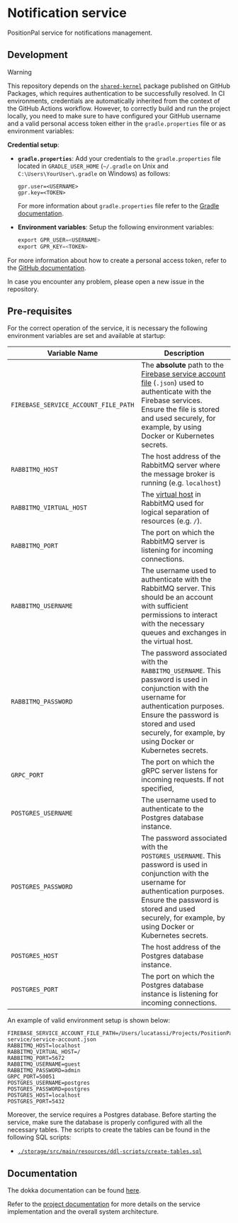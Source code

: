 # Notification service

PositionPal service for notifications management.

## Development

> [!WARNING]
> This repository depends on the [`shared-kernel`](https://github.com/orgs/position-pal/packages?repo_name=shared-kernel) package published on GitHub Packages, which requires authentication to be successfully resolved.
> In CI environments, credentials are automatically inherited from the context of the GitHub Actions workflow.
> However, to correctly build and run the project locally, you need to make sure to have configured your GitHub username and a valid personal access token either in the `gradle.properties` file or as environment variables:
> 
> **Credential setup**:
> 
> - **`gradle.properties`**:
>   Add your credentials to the `gradle.properties` file located in `GRADLE_USER_HOME` (`~/.gradle` on Unix and `C:\Users\YourUser\.gradle` on Windows) as follows:
>     ```properties
>     gpr.user=<USERNAME>
>     gpr.key=<TOKEN>
>     ```
>   For more information about `gradle.properties` file refer to the [Gradle documentation](https://docs.gradle.org/current/userguide/build_environment.html).
>
> - **Environment variables**:
>   Setup the following environment variables:
>     ```scala
>     export GPR_USER=<USERNAME>
>     export GPR_KEY=<TOKEN>
>     ```
> For more information about how to create a personal access token, refer to the [GitHub documentation](https://docs.github.com/en/authentication/keeping-your-account-and-data-secure/managing-your-personal-access-tokens).
>
> In case you encounter any problem, please open a new issue in the repository.

## Pre-requisites

For the correct operation of the service, it is necessary the following environment variables are set and available at startup:

| Variable Name                        | Description                                                                                                                                                                                                                                                                                                                                                   |
|--------------------------------------|---------------------------------------------------------------------------------------------------------------------------------------------------------------------------------------------------------------------------------------------------------------------------------------------------------------------------------------------------------------|
| `FIREBASE_SERVICE_ACCOUNT_FILE_PATH` | The **absolute** path to the [Firebase service account file](https://firebase.google.com/docs/admin/setup#initialize_the_sdk_in_non-google_environments) (`.json`) used to authenticate with the Firebase services. Ensure the file is stored and used securely, for example, by using Docker or Kubernetes secrets. |
| `RABBITMQ_HOST`                      | The host address of the RabbitMQ server where the message broker is running (e.g. `localhost`)                                                                                                                                                                                                                                                                |
| `RABBITMQ_VIRTUAL_HOST`              | The [virtual host](https://www.rabbitmq.com/docs/vhosts) in RabbitMQ used for logical separation of resources (e.g. `/`).                                                                                                                                                                                                                                     |
| `RABBITMQ_PORT`                      | The port on which the RabbitMQ server is listening for incoming connections.                                                                                                                                                                                                                                                                                  |
| `RABBITMQ_USERNAME`                  | The username used to authenticate with the RabbitMQ server. This should be an account with sufficient permissions to interact with the necessary queues and exchanges in the virtual host.                                                                                                                                                                    |
| `RABBITMQ_PASSWORD`                  | The password associated with the `RABBITMQ_USERNAME`. This password is used in conjunction with the username for authentication purposes. Ensure the password is stored and used securely, for example, by using Docker or Kubernetes secrets.                                                                                                                |
| `GRPC_PORT`                          | The port on which the gRPC server listens for incoming requests. If not specified,                                                                                                                                                                                                                                                                            |
| `POSTGRES_USERNAME`                  | The username used to authenticate to the Postgres database instance.                                                                                                                                                                                                                                                                                          |
| `POSTGRES_PASSWORD`                  | The password associated with the `POSTGRES_USERNAME`. This password is used in conjunction with the username for authentication purposes. Ensure the password is stored and used securely, for example, by using Docker or Kubernetes secrets.                                                                                                                |
| `POSTGRES_HOST`                      | The host address of the Postgres database instance.                                                                                                                                                                                                                                                                                                           |
| `POSTGRES_PORT`                      | The port on which the Postgres database instance is listening for incoming connections.                                                                                                                                                                                                                                                                       |

An example of valid environment setup is shown below:

```env
FIREBASE_SERVICE_ACCOUNT_FILE_PATH=/Users/lucatassi/Projects/PositionPal/notification-service/service-account.json
RABBITMQ_HOST=localhost
RABBITMQ_VIRTUAL_HOST=/
RABBITMQ_PORT=5672
RABBITMQ_USERNAME=guest
RABBITMQ_PASSWORD=admin
GRPC_PORT=50051
POSTGRES_USERNAME=postgres
POSTGRES_PASSWORD=postgres
POSTGRES_HOST=localhost
POSTGRES_PORT=5432
```

Moreover, the service requires a Postgres database. Before starting the service, make sure the database is properly configured with all the necessary tables.
The scripts to create the tables can be found in the following SQL scripts:
- [`./storage/src/main/resources/ddl-scripts/create-tables.sql`](./storage/src/main/resources/ddl-scripts/create-tables.sql)

## Documentation

The dokka documentation can be found [here](https://position-pal.github.io/notification-service/).

Refer to the [project documentation](https://position-pal.github.io/docs/) for more details on the service implementation and the overall system architecture.
